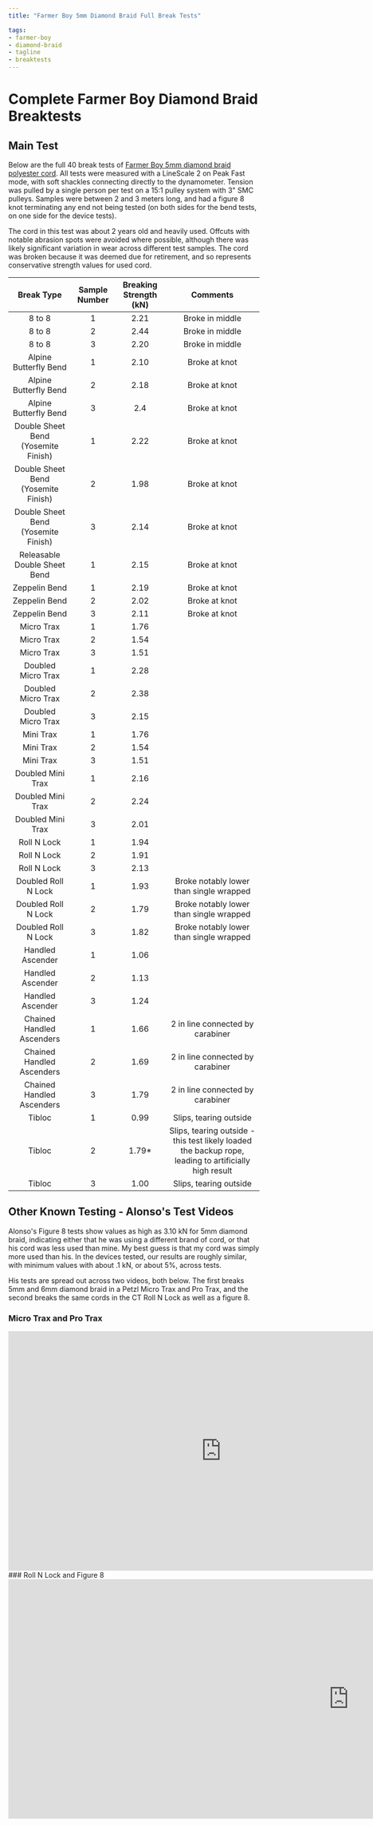 ```yaml
---
title: "Farmer Boy 5mm Diamond Braid Full Break Tests"

tags:
- farmer-boy
- diamond-braid
- tagline
- breaktests
---
```

# Complete Farmer Boy Diamond Braid Breaktests 

## Main Test 

Below are the full 40 break tests of [Farmer Boy 5mm diamond braid polyester cord](https://farmerboyag.com/unicord-diamond-braid-rope-3-16-in-dia-x-1000-ft-l-polyester/). All tests were measured with a LineScale 2 on Peak Fast mode, with soft shackles connecting directly to the dynamometer. Tension was pulled by a single person per test on a 15:1 pulley system with 3" SMC pulleys. Samples were between 2 and 3 meters long, and had a figure 8 knot terminating any end not being tested (on both sides for the bend tests, on one side for the device tests).

The cord in this test was about 2 years old and heavily used. Offcuts with notable abrasion spots were avoided where possible, although there was likely significant variation in wear across different test samples. The cord was broken because it was deemed due for retirement, and so represents conservative strength values for used cord. 
 

| Break Type | Sample Number | Breaking Strength (kN) | Comments |
| :-: | :-: | :-: | :-: |
| 8 to 8 | 1 | 2.21 | Broke in middle |
| 8 to 8 | 2 | 2.44 | Broke in middle |
| 8 to 8 | 3 | 2.20 | Broke in middle |
| Alpine Butterfly Bend | 1 | 2.10 | Broke at knot |
| Alpine Butterfly Bend | 2 | 2.18 | Broke at knot |
| Alpine Butterfly Bend | 3 | 2.4 | Broke at knot |
| Double Sheet Bend (Yosemite Finish) | 1 | 2.22 | Broke at knot |
| Double Sheet Bend (Yosemite Finish) | 2 | 1.98 | Broke at knot |
| Double Sheet Bend (Yosemite Finish) | 3 | 2.14 | Broke at knot |
| Releasable Double Sheet Bend | 1 | 2.15 | Broke at knot |
| Zeppelin Bend | 1 | 2.19 | Broke at knot |
| Zeppelin Bend | 2 | 2.02 | Broke at knot |
| Zeppelin Bend | 3 | 2.11 | Broke at knot |
| Micro Trax | 1 | 1.76 |  |
| Micro Trax | 2 | 1.54 |  |
| Micro Trax | 3 | 1.51 |  |
| Doubled Micro Trax | 1 | 2.28 |  |
| Doubled Micro Trax | 2 | 2.38 |  |
| Doubled Micro Trax | 3 | 2.15 |  |
| Mini Trax | 1 | 1.76 |  |
| Mini Trax | 2 | 1.54 |  |
| Mini Trax | 3 | 1.51 |  |
| Doubled Mini Trax | 1 | 2.16 |  |
| Doubled Mini Trax | 2 | 2.24 |  |
| Doubled Mini Trax | 3 | 2.01 |  |
| Roll N Lock | 1 | 1.94 |  |
| Roll N Lock | 2 | 1.91 |  |
| Roll N Lock | 3 | 2.13 |  |
| Doubled Roll N Lock | 1 | 1.93 | Broke notably lower than single wrapped |
| Doubled Roll N Lock | 2 | 1.79 | Broke notably lower than single wrapped |
| Doubled Roll N Lock | 3 | 1.82 | Broke notably lower than single wrapped |
| Handled Ascender | 1 | 1.06 |  |
| Handled Ascender | 2 | 1.13 |  |
| Handled Ascender | 3 | 1.24 |  |
| Chained Handled Ascenders | 1 | 1.66 | 2 in line connected by carabiner |
| Chained Handled Ascenders | 2 | 1.69 | 2 in line connected by carabiner |
| Chained Handled Ascenders | 3 | 1.79 | 2 in line connected by carabiner |
| Tibloc | 1 | 0.99 | Slips, tearing outside | 
| Tibloc | 2 | 1.79* | Slips, tearing outside - this test likely loaded the backup rope, leading to artificially high result| 
| Tibloc | 3 | 1.00 | Slips, tearing outside | 


## Other Known Testing - Alonso's Test Videos
Alonso's Figure 8 tests show values as high as 3.10 kN for 5mm diamond braid, indicating either that he was using a different brand of cord, or that his cord was less used than mine. My best guess is that my cord was simply more used than his. In the devices tested, our results are roughly similar, with minimum values with about .1 kN, or about 5%, across tests.

His tests are spread out across two videos, both below. The first breaks 5mm and 6mm diamond braid in a Petzl Micro Trax and Pro Trax, and the second breaks the same cords in the CT Roll N Lock as well as a figure 8.

### Micro Trax and Pro Trax
<iframe width="853" height="480" src="https://www.youtube.com/embed/Zlobh788yfE?list=PLHpbtlISIQAEHYX5XepT5iTWc2tuPfozb" title="You Might Die If You Use This Tagline" frameborder="0" allow="accelerometer; autoplay; clipboard-write; encrypted-media; gyroscope; picture-in-picture" allowfullscreen></iframe>
### Roll N Lock and Figure 8
<iframe width="1366" height="480" src="https://www.youtube.com/embed/VDi5tG5e2QI?list=PLHpbtlISIQAEHYX5XepT5iTWc2tuPfozb" title="Best Device For Hauling HUGE SLACKLINES?? - CT Roll N Lock" frameborder="0" allow="accelerometer; autoplay; clipboard-write; encrypted-media; gyroscope; picture-in-picture" allowfullscreen></iframe>

